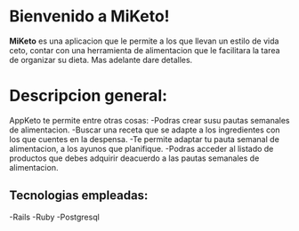# Bienvenido a  MiKeto!

 **MiKeto** es una aplicacion que le permite a los que llevan un estilo de vida ceto, contar con una herramienta de alimentacion que le facilitara la tarea de organizar su dieta. Mas adelante dare detalles.


# Descripcion general:

AppKeto te permite entre otras cosas:
-Podras crear susu pautas semanales de alimentacion.
-Buscar una receta que se adapte a los ingredientes con los que cuentes en la despensa.
-Te permite adaptar tu pauta semanal de alimentacion, a los ayunos que planifique.
-Podras acceder al listado de productos que debes adquirir deacuerdo a las pautas semanales de alimentacion.

## Tecnologias empleadas:

-Rails
-Ruby
-Postgresql